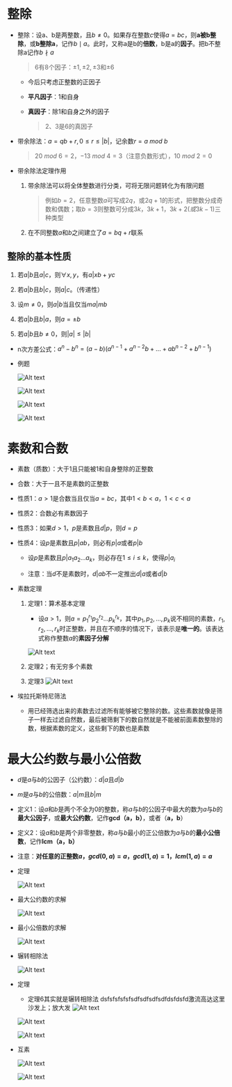 # 整除
* 整除：设a、b是两整数，且$b\neq 0$。如果存在整数$c$使得$a=bc$，则**a被b整除**，或**b整除a**，记作$b \mid a$。此时，又称a是b的**倍数**，b是a的**因子**。把b不整除a记作$b \nmid a$
    > 6有8个因子：$\pm1,\pm2,\pm3$和$\pm6$

    * 今后只考虑正整数的正因子

    * **平凡因子**：1和自身

    * **真因子**：除1和自身之外的因子

        > 2、3是6的真因子

* 带余除法：$a=qb+r,0\leq r \leq |b|$，记余数$r=a~mod~b$
    > $20~mod~6=2$，$-13~mod~4=3$（注意负数形式），$10~mod~ 2=0$

* 带余除法定理作用
    1. 带余除法可以将全体整数进行分类，可将无限问题转化为有限问题
        > 例如$b=2$，任意整数$a$可写成$2q$，或$2q+1$的形式，把整数分成奇数和偶数；取$b=3$则整数可分成$3k$，$3k+1$，$3k+2(或3k-1)$三种类型

    2. 在不同整数$a$和$b$之间建立了$a=bq+r$联系
     
## 整除的基本性质
1. 若$a|b$且$a|c$，则$\forall x,y$，有$a|xb+yc$

2. 若$a|b$且$b|c$，则$a|c$。（传递性）

3. 设$m\neq 0$，则$a|b$当且仅当$ma|mb$ 
    
4. 若$a|b$且$b|a$，则$a=\pm b$
    
5. 若$a|b$且$b\neq 0$，则$|a|\leq|b|$
    
* n次方差公式：$a^n-b^n=(a-b)(a^{n-1}+a^{n-2}b+...+ab^{n-2}+b^{n-1})$

* 例题

    ![Alt text](image-441.png)

    ![Alt text](image-442.png)

    ![Alt text](image-443.png)

    ![Alt text](image-444.png)

# 素数和合数
* 素数（质数）：大于1且只能被1和自身整除的正整数

* 合数：大于一且不是素数的正整数

* 性质1：$a>1$是合数当且仅当$a=bc$，其中$1<b<a$，$1<c<a$

* 性质2：合数必有素数因子

* 性质3：如果$d>1$，$p$是素数且$d|p$，则$d=p$

* 性质4：设$p$是素数且$p|ab$，则必有$p|a$或者$p|b$
    * 设$p$是素数且$p|a_1a_2...a_k$，则必存在$1\leq i \leq k$，使得$p|a_i$

    * 注意：当$d$不是素数时，$d|ab$不一定推出$d|a$或者$d|b$

* 素数定理
    1. 定理1：算术基本定理
        * 设$a>1$，则$a=p^{r_1}_1p^{r_2}_2...p^{r_k}_k$，其中$p_1,p_2,...,p_k$说不相同的素数，$r_1,r_2,...,r_k$时正整数，并且在不顺序的情况下，该表示是**唯一的**。该表达式称作整数$a$的**素因子分解**

        ![Alt text](image-445.png)

    2. 定理2；有无穷多个素数

    4. 定理3
        ![Alt text](image-446.png)

* 埃拉托斯特尼筛法
    * 用已经筛选出来的素数去过滤所有能够被它整除的数。这些素数就像是筛子一样去过滤自然数，最后被筛剩下的数自然就是不能被前面素数整除的数，根据素数的定义，这些剩下的数也是素数

# 最大公约数与最小公倍数
* $d$是$a$与$b$的公因子（公约数）：$d|a$且$d|b$

* $m$是$a$与$b$的公倍数：$a|m$且$b|m$

* 定义1：设$a$和$b$是两个不全为0的整数，称$a$与$b$的公因子中最大的数为$a$与$b$的**最大公因子**，或**最大公约数**，记作**gcd（a，b）**，或者（**a，b**）

* 定义2：设$a$和$b$是两个非零整数，称$a$与$b$最小的正公倍数为$a$与$b$的**最小公倍数**，记作**lcm（a，b）**

* 注意：**对任意的正整数$a$，$gcd(0,a)=a$，$gcd(1,a)=1$，$lcm(1,a)=a$**

* 定理

    ![Alt text](image-447.png)

* 最大公约数的求解

    ![Alt text](image-448.png)

* 最小公倍数的求解

    ![Alt text](image-449.png)

* 辗转相除法

    ![Alt text](image-450.png)

* 定理

    * 定理6其实就是辗转相除法
    dsfsfsfsfsfsdfsdfsdfsdfdsfdsfd激流高达这里沙发上；放大发
    ![Alt text](image-451.png)

    ![Alt text](image-452.png)

    ![Alt text](image-453.png)

* 互素

    ![Alt text](image-454.png)

    ![Alt text](image-455.png)

